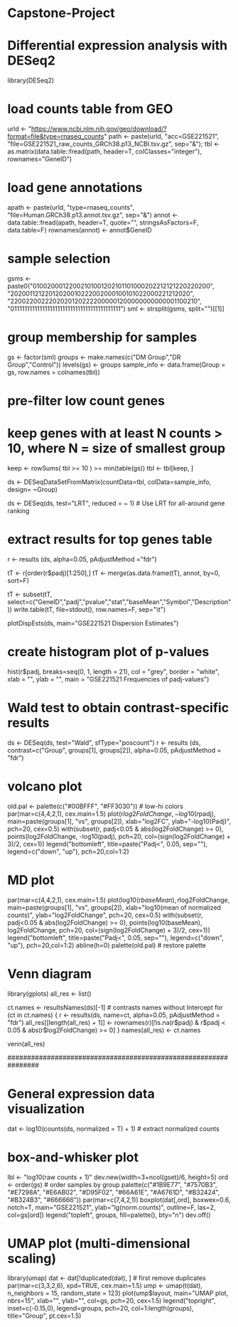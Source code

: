 # Capstone-Project
#   Differential expression analysis with DESeq2
library(DESeq2)

# load counts table from GEO
urld <- "https://www.ncbi.nlm.nih.gov/geo/download/?format=file&type=rnaseq_counts"
path <- paste(urld, "acc=GSE221521", "file=GSE221521_raw_counts_GRCh38.p13_NCBI.tsv.gz", sep="&");
tbl <- as.matrix(data.table::fread(path, header=T, colClasses="integer"), rownames="GeneID")

# load gene annotations 
apath <- paste(urld, "type=rnaseq_counts", "file=Human.GRCh38.p13.annot.tsv.gz", sep="&")
annot <- data.table::fread(apath, header=T, quote="", stringsAsFactors=F, data.table=F)
rownames(annot) <- annot$GeneID

# sample selection
gsms <- paste0("01002000122002101001202101101000202212121220220200",
        "20200112122012020010222002000100101022000221212020",
        "22002200222020201202222000001200000000000001100210",
        "0111111111111111111111111111111111111111111")
sml <- strsplit(gsms, split="")[[1]]

# group membership for samples
gs <- factor(sml)
groups <- make.names(c("DM Group","DR Group","Control"))
levels(gs) <- groups
sample_info <- data.frame(Group = gs, row.names = colnames(tbl))

# pre-filter low count genes
# keep genes with at least N counts > 10, where N = size of smallest group
keep <- rowSums( tbl >= 10 ) >= min(table(gs))
tbl <- tbl[keep, ]

ds <- DESeqDataSetFromMatrix(countData=tbl, colData=sample_info, design= ~Group)

ds <- DESeq(ds, test="LRT", reduced = ~ 1)  # Use LRT for all-around gene ranking

# extract results for top genes table
r <- results (ds, alpha=0.05, pAdjustMethod ="fdr")

tT <- r[order(r$padj)[1:250],] 
tT <- merge(as.data.frame(tT), annot, by=0, sort=F)

tT <- subset(tT, select=c("GeneID","padj","pvalue","stat","baseMean","Symbol","Description"))
write.table(tT, file=stdout(), row.names=F, sep="\t")

plotDispEsts(ds, main="GSE221521 Dispersion Estimates")

# create histogram plot of p-values
hist(r$padj, breaks=seq(0, 1, length = 21), col = "grey", border = "white", 
         xlab = "", ylab = "", main = "GSE221521 Frequencies of padj-values")

# Wald test to obtain contrast-specific results
ds <- DESeq(ds, test="Wald", sfType="poscount")
r <- results (ds, contrast=c("Group", groups[1], groups[2]), alpha=0.05, pAdjustMethod = "fdr")

# volcano plot
old.pal <- palette(c("#00BFFF", "#FF3030")) # low-hi colors
par(mar=c(4,4,2,1), cex.main=1.5)
plot(r$log2FoldChange, -log10(r$padj), main=paste(groups[1], "vs", groups[2]),
     xlab="log2FC", ylab="-log10(Padj)", pch=20, cex=0.5)
with(subset(r, padj<0.05 & abs(log2FoldChange) >= 0),
     points(log2FoldChange, -log10(padj), pch=20, col=(sign(log2FoldChange) + 3)/2, cex=1))
legend("bottomleft", title=paste("Padj<", 0.05, sep=""), legend=c("down", "up"), pch=20,col=1:2)

# MD plot
par(mar=c(4,4,2,1), cex.main=1.5)
plot(log10(r$baseMean), r$log2FoldChange, main=paste(groups[1], "vs", groups[2]),
     xlab="log10(mean of normalized counts)", ylab="log2FoldChange", pch=20, cex=0.5)
with(subset(r, padj<0.05 & abs(log2FoldChange) >= 0),
     points(log10(baseMean), log2FoldChange, pch=20, col=(sign(log2FoldChange) + 3)/2, cex=1))
legend("bottomleft", title=paste("Padj<", 0.05, sep=""), legend=c("down", "up"), pch=20,col=1:2)
abline(h=0)
palette(old.pal) # restore palette

# Venn diagram
library(gplots)
all_res <- list()

ct.names <- resultsNames(ds)[-1] # contrasts names without Intercept
for (ct in ct.names) {
  r <- results(ds, name=ct, alpha=0.05, pAdjustMethod = "fdr")
  all_res[[length(all_res) + 1]] <- rownames(r)[!is.na(r$padj) & r$padj < 0.05 & abs(r$log2FoldChange) >= 0]
}
names(all_res) <- ct.names

venn(all_res)

################################################################
#   General expression data visualization
dat <- log10(counts(ds, normalized = T) + 1) # extract normalized counts

# box-and-whisker plot
lbl <- "log10(raw counts + 1)"
dev.new(width=3+ncol(gset)/6, height=5)
ord <- order(gs)  # order samples by group
palette(c("#1B9E77", "#7570B3", "#E7298A", "#E6AB02", "#D95F02",
          "#66A61E", "#A6761D", "#B32424", "#B324B3", "#666666"))
par(mar=c(7,4,2,1))
boxplot(dat[,ord], boxwex=0.6, notch=T, main="GSE221521", ylab="lg(norm.counts)", outline=F, las=2, col=gs[ord])
legend("topleft", groups, fill=palette(), bty="n")
dev.off()

# UMAP plot (multi-dimensional scaling)
library(umap)
dat <- dat[!duplicated(dat), ] # first remove duplicates
par(mar=c(3,3,2,6), xpd=TRUE, cex.main=1.5)
ump <- umap(t(dat), n_neighbors = 15, random_state = 123)
plot(ump$layout, main="UMAP plot, nbrs=15", xlab="", ylab="", col=gs, pch=20, cex=1.5)
legend("topright", inset=c(-0.15,0), legend=groups, pch=20,
       col=1:length(groups), title="Group", pt.cex=1.5)

